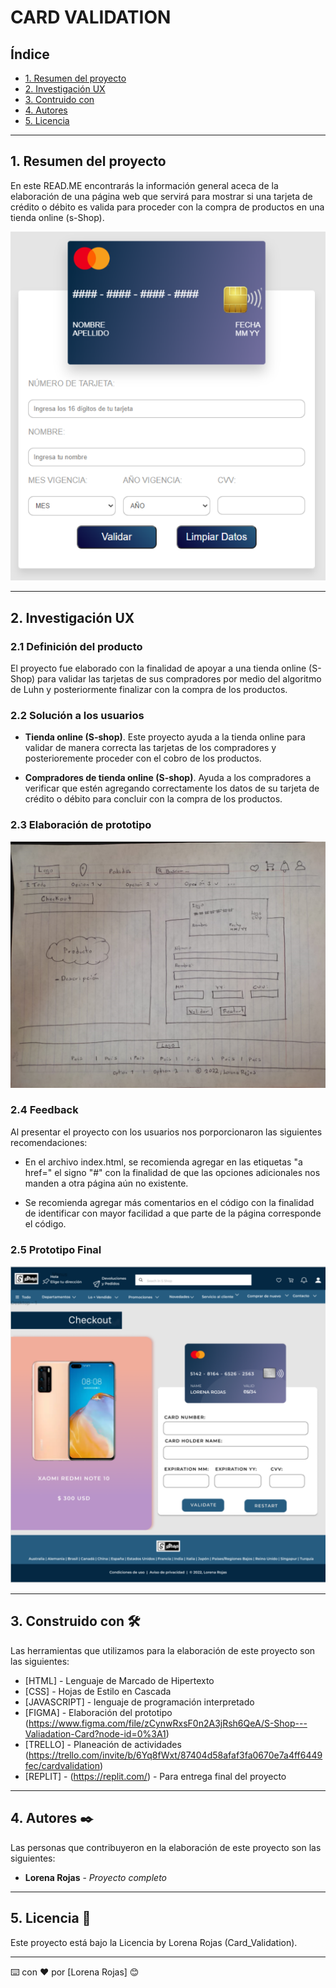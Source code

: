 # CARD VALIDATION

## Índice

* [1. Resumen del proyecto](#1-resumen-del-protecto)
* [2. Investigación UX](#2-inventigación-UX)
* [3. Contruido con](#3-construido-con)
* [4. Autores](#4-autores)
* [5. Licencia](#5-licencia)

***

## 1. Resumen del proyecto

En este READ.ME encontrarás la información general aceca de la elaboración de una página web que servirá para mostrar si una tarjeta de crédito o débito es valida para proceder con la compra de productos en una tienda online (s-Shop).

![imagen box card validation](icons/card_validation.png)

***

## 2. Investigación UX

### 2.1 Definición del producto

El proyecto fue elaborado con la finalidad de apoyar a una tienda online (S-Shop) para validar las tarjetas de sus compradores por medio del algoritmo de Luhn y posteriormente finalizar con la compra de los productos.

### 2.2 Solución a los usuarios

- **Tienda online (S-shop)**. Este proyecto ayuda a la tienda online para validar de manera correcta las tarjetas de los compradores y posterioremente proceder con el cobro de los productos.

- **Compradores de tienda online (S-shop)**. Ayuda a los compradores a verificar que estén agregando correctamente los datos de su tarjeta de crédito o débito para concluir con la compra de los productos.

### 2.3 Elaboración de prototipo

![imagen prototipo](icons/Prototipo.png)


### 2.4 Feedback

Al presentar el proyecto con los usuarios nos porporcionaron las siguientes recomendaciones:

- En el archivo index.html, se recomienda agregar en las etiquetas "a href=" el signo "#" con la finalidad de que las opciones adicionales nos manden a otra página aún no existente.

- Se recomienda agregar más comentarios en el código con la finalidad de identificar con mayor facilidad a que parte de la página corresponde el código.

### 2.5 Prototipo Final

![imagen prototipo final](icons/principal_page.png)

***

## 3. Construido con 🛠️

Las herramientas que utilizamos para la elaboración de este proyecto son las siguientes:

* [HTML] - Lenguaje de Marcado de Hipertexto
* [CSS] - Hojas de Estilo en Cascada
* [JAVASCRIPT] -  lenguaje de programación interpretado
* [FIGMA] - Elaboración del prototipo  (https://www.figma.com/file/zCynwRxsF0n2A3jRsh6QeA/S-Shop---Valiadation-Card?node-id=0%3A1)
* [TRELLO] - Planeación de actividades (https://trello.com/invite/b/6Yq8fWxt/87404d58afaf3fa0670e7a4ff6449fec/cardvalidation)
* [REPLIT] - (https://replit.com/) - Para entrega final del proyecto

***

## 4. Autores ✒️

Las personas que contribuyeron en la elaboración de este proyecto son las siguientes:

* **Lorena Rojas** - *Proyecto completo*

***

## 5. Licencia 📄

Este proyecto está bajo la Licencia by Lorena Rojas (Card_Validation).

---
⌨️ con ❤️ por [Lorena Rojas] 😊